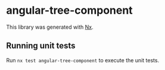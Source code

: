 # angular-tree-component

This library was generated with [Nx](https://nx.dev).

## Running unit tests

Run `nx test angular-tree-component` to execute the unit tests.

